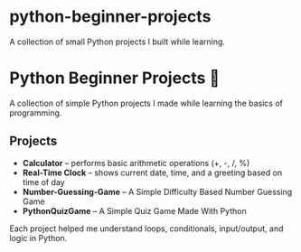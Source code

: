 # python-beginner-projects
A collection of small Python projects I built while learning.
# Python Beginner Projects 🐍

A collection of simple Python projects I made while learning the basics of programming.

## Projects
- **Calculator** – performs basic arithmetic operations (+, -, /, %)
- **Real-Time Clock** – shows current date, time, and a greeting based on time of day
- **Number-Guessing-Game** – A Simple Difficulty Based Number Guessing Game
- **PythonQuizGame** – A Simple Quiz Game Made With Python

Each project helped me understand loops, conditionals, input/output, and logic in Python.
